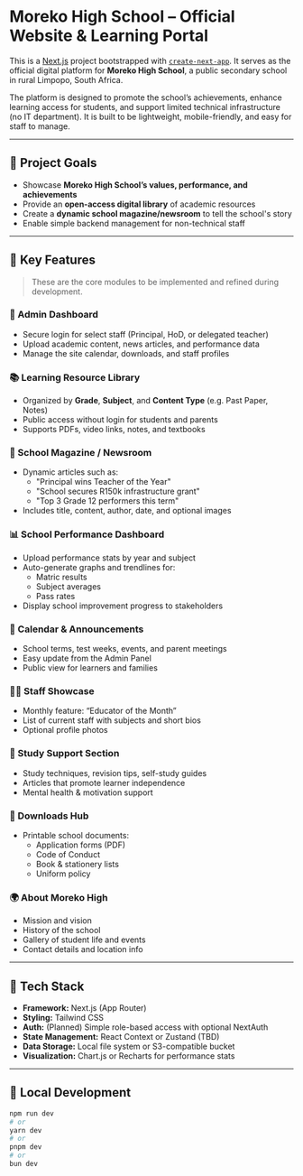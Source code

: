 # Moreko High School – Official Website & Learning Portal

This is a [Next.js](https://nextjs.org) project bootstrapped with [`create-next-app`](https://nextjs.org/docs/app/api-reference/cli/create-next-app). It serves as the official digital platform for **Moreko High School**, a public secondary school in rural Limpopo, South Africa.

The platform is designed to promote the school’s achievements, enhance learning access for students, and support limited technical infrastructure (no IT department). It is built to be lightweight, mobile-friendly, and easy for staff to manage.

---

## 🎯 Project Goals

- Showcase **Moreko High School’s values, performance, and achievements**
- Provide an **open-access digital library** of academic resources
- Create a **dynamic school magazine/newsroom** to tell the school's story
- Enable simple backend management for non-technical staff

---

## 🚀 Key Features

> These are the core modules to be implemented and refined during development.

### 🔐 Admin Dashboard
- Secure login for select staff (Principal, HoD, or delegated teacher)
- Upload academic content, news articles, and performance data
- Manage the site calendar, downloads, and staff profiles

### 📚 Learning Resource Library
- Organized by **Grade**, **Subject**, and **Content Type** (e.g. Past Paper, Notes)
- Public access without login for students and parents
- Supports PDFs, video links, notes, and textbooks

### 📰 School Magazine / Newsroom
- Dynamic articles such as:
  - "Principal wins Teacher of the Year"
  - "School secures R150k infrastructure grant"
  - "Top 3 Grade 12 performers this term"
- Includes title, content, author, date, and optional images

### 📊 School Performance Dashboard
- Upload performance stats by year and subject
- Auto-generate graphs and trendlines for:
  - Matric results
  - Subject averages
  - Pass rates
- Display school improvement progress to stakeholders

### 📅 Calendar & Announcements
- School terms, test weeks, events, and parent meetings
- Easy update from the Admin Panel
- Public view for learners and families

### 🧑‍🏫 Staff Showcase
- Monthly feature: “Educator of the Month”
- List of current staff with subjects and short bios
- Optional profile photos

### 🧠 Study Support Section
- Study techniques, revision tips, self-study guides
- Articles that promote learner independence
- Mental health & motivation support

### 📝 Downloads Hub
- Printable school documents:
  - Application forms (PDF)
  - Code of Conduct
  - Book & stationery lists
  - Uniform policy

### 🌍 About Moreko High
- Mission and vision
- History of the school
- Gallery of student life and events
- Contact details and location info

---

## 🧱 Tech Stack

- **Framework:** Next.js (App Router)
- **Styling:** Tailwind CSS
- **Auth:** (Planned) Simple role-based access with optional NextAuth
- **State Management:** React Context or Zustand (TBD)
- **Data Storage:** Local file system or S3-compatible bucket
- **Visualization:** Chart.js or Recharts for performance stats

---

## 🧪 Local Development

```bash
npm run dev
# or
yarn dev
# or
pnpm dev
# or
bun dev
